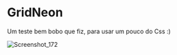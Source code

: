 # GridNeon
Um teste bem bobo que fiz, para usar um pouco do Css :)

![Screenshot_172](https://user-images.githubusercontent.com/75281033/132971096-0ef588cb-5acd-4723-8837-7e95dea6c063.png)
